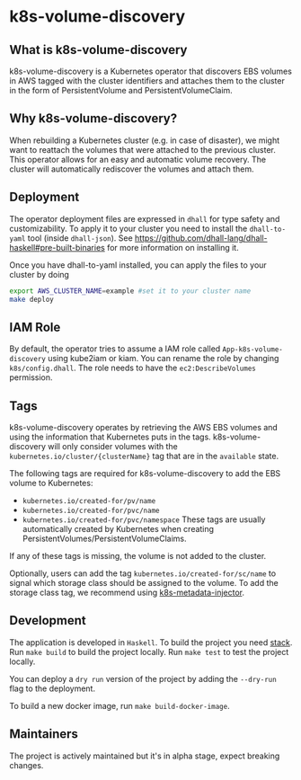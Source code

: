 # k8s-volume-discovery

## What is k8s-volume-discovery
k8s-volume-discovery is a Kubernetes operator that discovers EBS volumes in AWS
tagged with the cluster identifiers and attaches them to the cluster in the form of 
PersistentVolume and PersistentVolumeClaim.

## Why k8s-volume-discovery?
When rebuilding a Kubernetes cluster (e.g. in case of disaster), we might want to reattach the volumes that were
attached to the previous cluster. This operator allows for an easy and automatic volume recovery.
The cluster will automatically rediscover the volumes and attach them.

## Deployment
The operator deployment files are expressed in `dhall` for type safety and customizability.
To apply it to your cluster you need to install the `dhall-to-yaml` tool (inside `dhall-json`). 
See https://github.com/dhall-lang/dhall-haskell#pre-built-binaries for more information on installing it.

Once you have dhall-to-yaml installed, you can apply the files to your cluster by doing
```sh
export AWS_CLUSTER_NAME=example #set it to your cluster name
make deploy
```

## IAM Role
By default, the operator tries to assume a IAM role called `App-k8s-volume-discovery` using kube2iam or kiam.
You can rename the role by changing `k8s/config.dhall`.
The role needs to have the `ec2:DescribeVolumes` permission.

## Tags
k8s-volume-discovery operates by retrieving the AWS EBS volumes and using the information that Kubernetes puts in the tags.
k8s-volume-discovery will only consider volumes with the `kubernetes.io/cluster/{clusterName}` tag that are in the `available` state.

The following tags are required for k8s-volume-discovery to add the EBS volume to Kubernetes:
- `kubernetes.io/created-for/pv/name`
- `kubernetes.io/created-for/pvc/name`
- `kubernetes.io/created-for/pvc/namespace`
These tags are usually automatically created by Kubernetes when creating PersistentVolumes/PersistentVolumeClaims.

If any of these tags is missing, the volume is not added to the cluster.

Optionally, users can add the tag `kubernetes.io/created-for/sc/name` to signal which storage class should be assigned to the volume.
To add the storage class tag, we recommend using [k8s-metadata-injector](https://github.com/almariah/k8s-metadata-injector).

## Development
The application is developed in `Haskell`. To build the project you need [stack](https://docs.haskellstack.org/en/stable/README/).
Run `make build` to build the project locally.
Run `make test` to test the project locally.

You can deploy a `dry run` version of the project by adding the `--dry-run` flag to the deployment.

To build a new docker image, run `make build-docker-image`.

## Maintainers
The project is actively maintained but it's in alpha stage, expect breaking changes.
